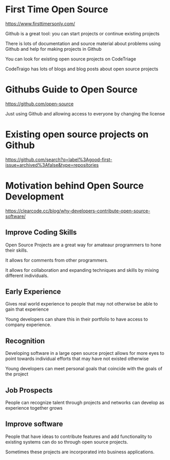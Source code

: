 # First Time Open Source
https://www.firsttimersonly.com/

Github is a great tool: you can start projects or continue existing projects

There is lots of documentation and source material about problems using Github and help for making projects in Github

You can look for existing open source projects on CodeTriage

CodeTraigo has lots of blogs and blog posts about open source projects

# Githubs Guide to Open Source
https://github.com/open-source

Just using Github and allowing access to everyone by changing the license

# Existing open source projects on Github
https://github.com/search?q=label%3Agood-first-issue+archived%3Afalse&type=repositories

# Motivation behind Open Source Development
https://clearcode.cc/blog/why-developers-contribute-open-source-software/

## Improve Coding Skills

Open Source Projects are a great way for amateaur programmers to hone their skills.

It allows for comments from other programmers.

It allows for collaboration and expanding techniques and skills by mixing different individuals.

## Early Experience

Gives real world experience to people that may not otherwise be able to gain that experience

Young developers can share this in their portfolio to have access to company experience.

## Recognition

Developing software in a large open source project allows for more eyes to point towards individual efforts that may have not existed otherwise

Young developers can meet personal goals that coincide with the goals of the project

## Job Prospects

People can recognize talent through projects and networks can develop as experience together grows

## Improve software

People that have ideas to contribute features and add functionality to existing systems can do so through open source projects.

Sometimes these projects are incorporated into business applications.

